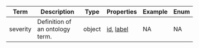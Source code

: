 |Term | Description | Type | Properties | Example | Enum|
| ---| ---| ---| ---| ---| --- |
| severity | Definition of an ontology term. | object | [id](./id.md), [label](./label.md) | NA | NA|
